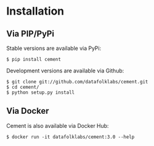 # Installation

## Via PIP/PyPi

Stable versions are available via PyPi:

```text
$ pip install cement
```

Development versions are available via Github:

```text
$ git clone git://github.com/datafolklabs/cement.git
​$ cd cement/
​$ python setup.py install
```

## Via Docker

Cement is also available via Docker Hub:

```text
$ docker run -it datafolklabs/cement:3.0 --help
```

